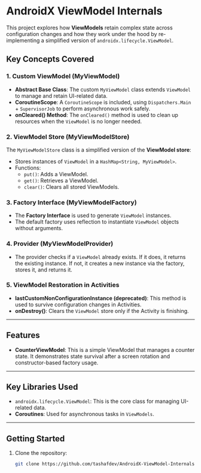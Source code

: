 # AndroidX ViewModel Internals

This project explores how **ViewModels** retain complex state across configuration changes and how they work under the hood by re-implementing a simplified version of `androidx.lifecycle.ViewModel`.

## Key Concepts Covered

### 1. **Custom ViewModel (MyViewModel)**
- **Abstract Base Class**: The custom `MyViewModel` class extends `ViewModel` to manage and retain UI-related data.
- **CoroutineScope**: A `CoroutineScope` is included, using `Dispatchers.Main` + `SupervisorJob` to perform asynchronous work safely.
- **onCleared() Method**: The `onCleared()` method is used to clean up resources when the `ViewModel` is no longer needed.

### 2. **ViewModel Store (MyViewModelStore)**
The `MyViewModelStore` class is a simplified version of the **ViewModel store**:
- Stores instances of `ViewModel` in a `HashMap<String, MyViewModel>`.
- Functions:
  - `put()`: Adds a ViewModel.
  - `get()`: Retrieves a ViewModel.
  - `clear()`: Clears all stored ViewModels.

### 3. **Factory Interface (MyViewModelFactory)**
- The **Factory Interface** is used to generate `ViewModel` instances.
- The default factory uses reflection to instantiate `ViewModel` objects without arguments.

### 4. **Provider (MyViewModelProvider)**
- The provider checks if a `ViewModel` already exists. If it does, it returns the existing instance. If not, it creates a new instance via the factory, stores it, and returns it.

### 5. **ViewModel Restoration in Activities**
- **lastCustomNonConfigurationInstance (deprecated)**: This method is used to survive configuration changes in Activities.
- **onDestroy()**: Clears the `ViewModel` store only if the Activity is finishing.

---

## Features

- **CounterViewModel**: This is a simple ViewModel that manages a counter state. It demonstrates state survival after a screen rotation and constructor-based factory usage.

---

## Key Libraries Used

- `androidx.lifecycle.ViewModel`: This is the core class for managing UI-related data.
- **Coroutines**: Used for asynchronous tasks in `ViewModels`.

---

## Getting Started

1. Clone the repository:
   ```bash
   git clone https://github.com/tashafdev/AndroidX-ViewModel-Internals.git
